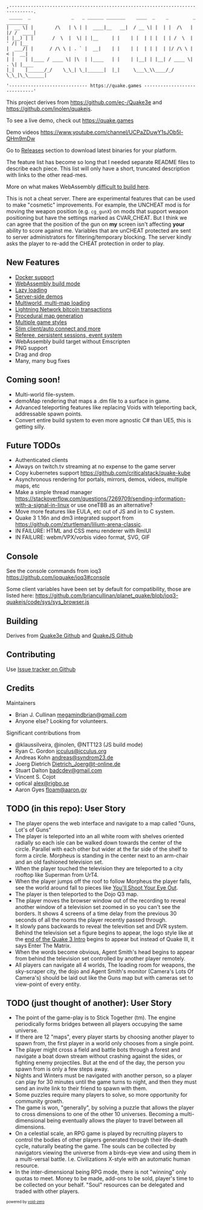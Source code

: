 ```
,-------------------------------------------------------------------------------.
 _____  _               _   _ ______ _______    ____  _    _         _  ________ 
|  __ \| |        /\   | \ | |  ____|__   __|  / __ \| |  | |  /\   | |/ /  ____|
| |__) | |       /  \  |  \| | |__     | |    | |  | | |  | | /  \  | ' /| |__   
|  ___/| |      / /\ \ | . ` |  __|    | |    | |  | | |  | |/ /\ \ |  < |  __|  
| |    | |____ / ____ \| |\  | |____   | |    | |__| | |__| / ____ \| . \| |____ 
|_|    |______/_/    \_\_| \_|______|  |_|     \___\_\\____/_/    \_\_|\_\______|

'----------------------------- https://quake.games -----------------------------'
```

This project derives from https://github.com/ec-/Quake3e and https://github.com/inolen/quakejs.

To see a live demo, check out https://quake.games

Demo videos https://www.youtube.com/channel/UCPaZDuwY1sJOb5l-QHm9mDw

Go to [Releases](../../releases) section to download latest binaries for your platform.

The feature list has become so long that I needed separate README files to describe each piece. This list will only have a short, truncated description with links to the other read-mes.

More on what makes WebAssembly [difficult to build here](./docs/quakejs.md#reasons-i-quit-working-on-this).

This is not a cheat server. There are experimental features that can be used to make "cosmetic" improvements. For example, the UNCHEAT mod is for moving the weapon position (e.g. `cg_gunX`) on mods that support weapon positioning but have the settings marked as CVAR_CHEAT. But I think we can agree that the position of the gun on **my** screen isn't affecting **your** ability to score against me. Variables that are unCHEAT protected are sent to server administrators for filtering/temporary blocking. The server kindly asks the player to re-add the CHEAT protection in order to play.

## New Features

  * [Docker support](./docs/docker.md)
  * [WebAssembly build mode](./docs/quakejs.md)
  * [Lazy loading](./docs/lazyloading.md)
  * [Server-side demos](./docs/demos.md)
  * [Multiworld, multi-map loading](./docs/multiworld.md)
  * [Lightning Network bitcoin transactions](./docs/payments.md)
  * [Procedural map generation](./docs/procedural.md)
  * [Multiple game styles](./docs/games.md)
  * [Slim client/auto connect and more](./docs/client.md)
  * [Referee, persistent sessions, event system](./docs/server.md)
  * WebAssembly build target without Emscripten
  * PNG support
  * Drag and drop
  * Many, many bug fixes

## Coming soon!
  
  * Multi-world file-system.
  * demoMap rendering that maps a .dm file to a surface in game.
  * Advanced teleporting features like replacing Voids with teleporting back, addressable spawn points.
  * Convert entire build system to even more agnostic C# than UE5, this is getting silly.

## Future TODOs

  * Authenticated clients
  * Always on twitch.tv streaming at no expense to the game server
  * Copy kubernetes support https://github.com/criticalstack/quake-kube
  * Asynchronous rendering for portals, mirrors, demos, videos, multiple maps, etc
  * Make a simple thread manager https://stackoverflow.com/questions/7269709/sending-information-with-a-signal-in-linux or use oneTBB as an alternative?
  * Move more features like EULA, etc out of JS and in to C system.
  * Quake 3 1.16n and dm3 integrated support from https://github.com/zturtleman/lilium-arena-classic.
  * IN FAILURE: HTML and CSS menu renderer with RmlUI
  * IN FAILURE: webm/VPX/vorbis video format, SVG, GIF

## Console

See the console commands from ioq3 https://github.com/ioquake/ioq3#console

Some client variables have been set by default for compatibility, those are listed here:
https://github.com/briancullinan/planet_quake/blob/ioq3-quakejs/code/sys/sys_browser.js

## Building

Derives from [Quake3e Github](https://github.com/ec-/Quake3e#build-instructions) and 
[QuakeJS Github](https://github.com/inolen/quakejs#building-binaries)

## Contributing

Use [Issue tracker on Github](https://github.com/briancullinan/planet_quake/issues)

## Credits

Maintainers

  * Brian J. Cullinan <megamindbrian@gmail.com>
  * Anyone else? Looking for volunteers.

Significant contributions from

  * @klaussilveira, @inolen, @NTT123 (JS build mode)
  * Ryan C. Gordon <icculus@icculus.org>
  * Andreas Kohn <andreas@syndrom23.de>
  * Joerg Dietrich <Dietrich_Joerg@t-online.de>
  * Stuart Dalton <badcdev@gmail.com>
  * Vincent S. Cojot <vincent at cojot dot name>
  * optical <alex@rigbo.se>
  * Aaron Gyes <floam@aaron.gy>


## TODO (in this repo): User Story

* The player opens the web interface and navigate to a map called "Guns, Lot's of Guns"
* The player is teleported into an all white room with shelves oriented radially so 
   each isle can be walked down towards the center of the circle. Parallel 
   with each other but wider at the far side of the shelf to form a circle.
   Morpheus is standing in the center next to an arm-chair and an old fashioned
   television set. 
* When the player touched the television they are teleported
   to a city rooftop like Superman from UrT4. 
* When the player jumps off the roof to
   follow Morpheus the player falls, see the world around fall to pieces like
   [You'll Shoot Your Eye Out](https://lvlworld.com/votes/id:2238). 
* The player is then teleported to the Dojo Q3 map.
* The player moves the browser window out of the recording to reveal another window of
   a television set zoomed in so you can't see the borders. It shows 4 screens
   of a time delay from the previous 30 seconds of all the rooms the player recently passed 
   through. 
* It slowly pans backwards to reveal the televition set and DVR system.
   Behind the television set a figure begins to appear, the logo style like at the
   [end of the Quake 3 Intro](https://youtu.be/Rgps2D3LptY?t=72) begins to appear 
   but instead of Quake III, it says Enter The Matrix. 
* When the words become obvious, Agent Smith's head 
   begins to appear from behind the television set controlled by another player remotely.
* All players can navigate all 4 worlds, The loading room for weapons, the sky-scraper city,
   the dojo and Agent Smith's monitor (Camera's Lots Of Camera's) should be laid out like 
   the Guns map but with cameras set to view-point of every entity.

## TODO (just thought of another): User Story

* The point of the game-play is to Stick Together (tm). The engine periodically forms bridges between
all players occupying the same universe. 
* If there are 12 "maps", every player starts by choosing another player to spawn from, the first player
in a world only chooses from a single point.
* The player might cross a field and battle bots through a forest and navigate a boat down stream without
crashing against the sides, or fighting enemy projectiles. But at the end of the day, the person you
spawn from is only a few steps away. 
* Nights and Winters must be navigated with another person, so a player can play for 30 minutes until the
game turns to night, and then they must send an invite link to their friend to spawn with them.
* Some puzzles require many players to solve, so more opportunity for community growth.
* The game is won, "generally", by solving a puzzle that allows the player to cross dimensions to one
of the other 10 universes. Becoming a multi-dimensional being eventually allows the player to travel
between all dimensions.
* On a celestial scale, an RPG game is played by recruiting players to control the bodies of other players
generated through their life-death cycle, naturally beating the game. The souls can be collected by 
navigators viewing the universe from a birds-eye view and using them in a multi-versal battle.
I.e. Civilizations X-style with an automatic human resource.
* In the inter-dimensional being RPG mode, there is not "winning" only quotas to meet. Money to be made,
add-ons to be sold, player's time to be collected on your behalf. "Soul" resources can be delegated and 
traded with other players.



<sup><sub>powered by [void-zero](https://github.com/briancullinan/void-zero)</sub></sup>


